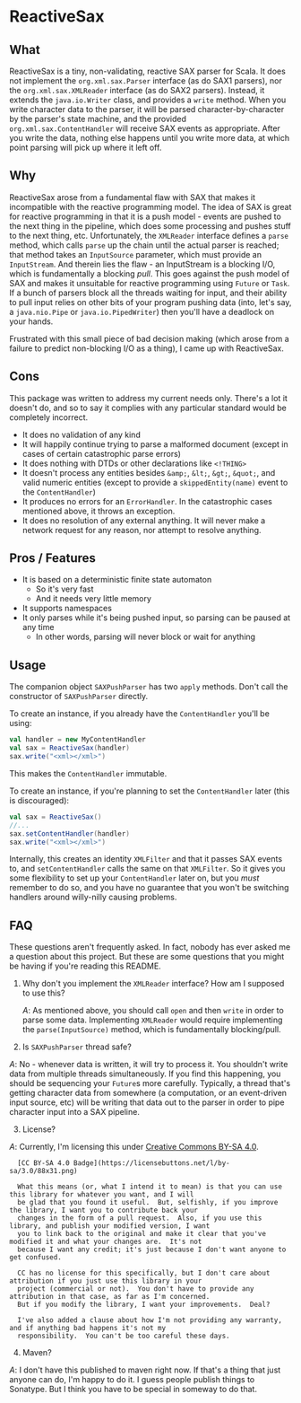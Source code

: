# ReactiveSax

## What

ReactiveSax is a tiny, non-validating, reactive SAX parser for Scala.  It does not implement the `org.xml.sax.Parser` 
interface (as do SAX1 parsers), nor the `org.xml.sax.XMLReader` interface (as do SAX2 parsers). Instead, it extends the
`java.io.Writer` class, and provides a `write` method.  When you write character data to the parser, it will be parsed
character-by-character by the parser's state machine, and the provided `org.xml.sax.ContentHandler` will receive SAX
events as appropriate.  After you write the data, nothing else happens until you write more data, at which point parsing
will pick up where it left off.

## Why

ReactiveSax arose from a fundamental flaw with SAX that makes it incompatible with the reactive programming model.  The
idea of SAX is great for reactive programming in that it is a push model - events are pushed to the next thing in the
pipeline, which does some processing and pushes stuff to the next thing, etc.  Unfortunately, the `XMLReader` interface
defines a `parse` method, which calls `parse` up the chain until the actual parser is reached; that method takes an
`InputSource` parameter, which must provide an `InputStream`.  And therein lies the flaw - an InputStream is a blocking
I/O, which is fundamentally a blocking _pull_.  This goes against the push model of SAX and makes it unsuitable for
reactive programming using `Future` or `Task`.  If a bunch of parsers block all the threads waiting for input, and their
ability to pull input relies on other bits of your program pushing data (into, let's say, a `java.nio.Pipe` or `java.io.PipedWriter`)
then you'll have a deadlock on your hands.

Frustrated with this small piece of bad decision making (which arose from a failure to predict non-blocking I/O as a thing),
I came up with ReactiveSax.

## Cons

This package was written to address my current needs only.  There's a lot it doesn't do, and so to say it complies with
any particular standard would be completely incorrect.

 * It does no validation of any kind
 * It will happily continue trying to parse a malformed document (except in cases of certain catastrophic parse errors)
 * It does nothing with DTDs or other declarations like `<!THING>`
 * It doesn't process any entities besides `&amp;`, `&lt;`, `&gt;`, `&quot;`, and valid numeric entities (except to 
   provide a `skippedEntity(name)` event to the `ContentHandler`)
 * It produces no errors for an `ErrorHandler`.  In the catastrophic cases mentioned above, it throws an exception.
 * It does no resolution of any external anything.  It will never make a network request for any reason, nor attempt to 
   resolve anything.
 
## Pros / Features

  * It is based on a deterministic finite state automaton
    * So it's very fast
    * And it needs very little memory
  * It supports namespaces
  * It only parses while it's being pushed input, so parsing can be paused at any time
    * In other words, parsing will never block or wait for anything
    
## Usage

The companion object `SAXPushParser` has two `apply` methods.  Don't call the constructor of `SAXPushParser` directly.

To create an instance, if you already have the `ContentHandler` you'll be using:

```scala
val handler = new MyContentHandler
val sax = ReactiveSax(handler)
sax.write("<xml></xml>")
```

This makes the `ContentHandler` immutable.

To create an instance, if you're planning to set the `ContentHandler` later (this is discouraged):

```scala
val sax = ReactiveSax()
//...
sax.setContentHandler(handler)
sax.write("<xml></xml>")
```

Internally, this creates an identity `XMLFilter` and that it passes SAX events to, and `setContentHandler` calls the same
on that `XMLFilter`.  So it gives you some flexibility to set up your `ContentHandler` later on, but you *must* remember to do so,
and you have no guarantee that you won't be switching handlers around willy-nilly causing problems.
    
## FAQ

These questions aren't frequently asked.  In fact, nobody has ever asked me a question about this project.  But these are
some questions that you might be having if you're reading this README.

1. Why don't you implement the `XMLReader` interface?  How am I supposed to use this?
   
   *A*: As mentioned above, you should call `open` and then `write` in order to parse some data.  Implementing `XMLReader`
   would require implementing the `parse(InputSource)` method, which is fundamentally blocking/pull.
   
2. Is `SAXPushParser` thread safe?

  *A*: No - whenever data is written, it will try to process it.  You shouldn't write data from multiple threads simultaneously.
  If you find this happening, you should be sequencing your `Future`s more carefully.  Typically, a thread that's getting character
  data from somewhere (a computation, or an event-driven input source, etc) will be writing that data out to the parser
  in order to pipe character input into a SAX pipeline.
  
3. License?

  *A*: Currently, I'm licensing this under [Creative Commons BY-SA 4.0](https://creativecommons.org/licenses/by-sa/4.0/).
       
      [CC BY-SA 4.0 Badge](https://licensebuttons.net/l/by-sa/3.0/88x31.png)
       
      What this means (or, what I intend it to mean) is that you can use this library for whatever you want, and I will
      be glad that you found it useful.  But, selfishly, if you improve the library, I want you to contribute back your
      changes in the form of a pull request.  Also, if you use this library, and publish your modified version, I want
      you to link back to the original and make it clear that you've modified it and what your changes are.  It's not
      because I want any credit; it's just because I don't want anyone to get confused.
       
      CC has no license for this specifically, but I don't care about attribution if you just use this library in your
      project (commercial or not).  You don't have to provide any attribution in that case, as far as I'm concerned.
      But if you modify the library, I want your improvements.  Deal?
       
      I've also added a clause about how I'm not providing any warranty, and if anything bad happens it's not my
      responsibility.  You can't be too careful these days.
       
4. Maven?

  *A*: I don't have this published to maven right now.  If that's a thing that just anyone can do, I'm happy to do it.
       I guess people publish things to Sonatype.  But I think you have to be special in someway to do that.
